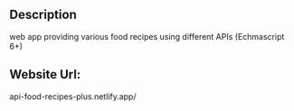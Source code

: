 Description
----------------------------------
web app providing various food recipes using different APIs (Echmascript 6+)

Website Url:
----------------------------------
api-food-recipes-plus.netlify.app/
